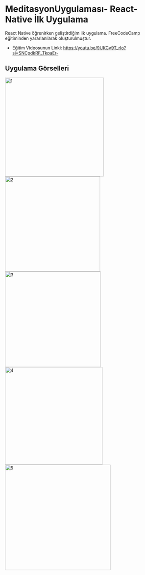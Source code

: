 # MeditasyonUygulaması- React-Native İlk Uygulama

React Native öğrenirken geliştirdiğim ilk uygulama. FreeCodeCamp eğitiminden yararlanılarak oluşturulmuştur.

- Eğitim Videosunun Linki: https://youtu.be/9UKCv9T_rIo?si=SNCpdkRF_TkpaEr-

## Uygulama Görselleri
<img width="322" alt="1" src="https://github.com/user-attachments/assets/02fff8fa-f9f4-47fb-9e90-6cee19d88c61" />
<img width="310" alt="2" src="https://github.com/user-attachments/assets/aa99aff5-5bbb-4f7c-8d2f-430f9822e5f7" />
<img width="312" alt="3" src="https://github.com/user-attachments/assets/2e32147a-9fa8-4288-baaa-ae83298dcc48" />
<img width="318" alt="4" src="https://github.com/user-attachments/assets/ba447d17-68b2-47dd-82de-17734e3837bc" />
<img width="344" alt="5" src="https://github.com/user-attachments/assets/6cc9ceb1-dc48-4543-9395-4cf1b8715ee2" />
